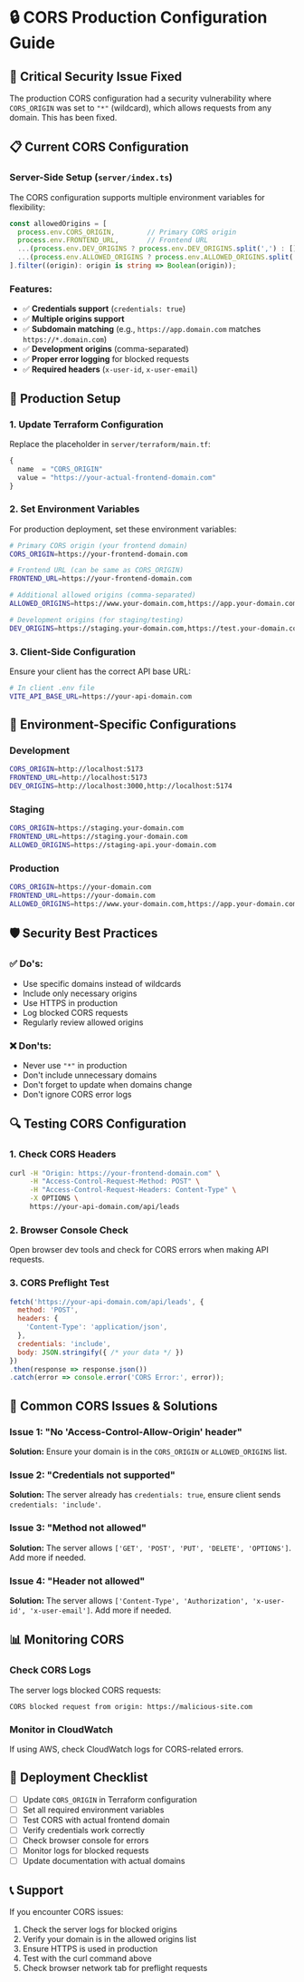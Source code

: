 # 🔒 CORS Production Configuration Guide

## 🚨 **Critical Security Issue Fixed**

The production CORS configuration had a security vulnerability where `CORS_ORIGIN` was set to `"*"` (wildcard), which allows requests from any domain. This has been fixed.

## 📋 **Current CORS Configuration**

### **Server-Side Setup** (`server/index.ts`)

The CORS configuration supports multiple environment variables for flexibility:

```typescript
const allowedOrigins = [
  process.env.CORS_ORIGIN,        // Primary CORS origin
  process.env.FRONTEND_URL,       // Frontend URL
  ...(process.env.DEV_ORIGINS ? process.env.DEV_ORIGINS.split(',') : []),     // Development origins
  ...(process.env.ALLOWED_ORIGINS ? process.env.ALLOWED_ORIGINS.split(',') : []) // Additional allowed origins
].filter((origin): origin is string => Boolean(origin));
```

### **Features:**
- ✅ **Credentials support** (`credentials: true`)
- ✅ **Multiple origins support**
- ✅ **Subdomain matching** (e.g., `https://app.domain.com` matches `https://*.domain.com`)
- ✅ **Development origins** (comma-separated)
- ✅ **Proper error logging** for blocked requests
- ✅ **Required headers** (`x-user-id`, `x-user-email`)

## 🚀 **Production Setup**

### **1. Update Terraform Configuration**

Replace the placeholder in `server/terraform/main.tf`:

```terraform
{
  name  = "CORS_ORIGIN"
  value = "https://your-actual-frontend-domain.com"
}
```

### **2. Set Environment Variables**

For production deployment, set these environment variables:

```bash
# Primary CORS origin (your frontend domain)
CORS_ORIGIN=https://your-frontend-domain.com

# Frontend URL (can be same as CORS_ORIGIN)
FRONTEND_URL=https://your-frontend-domain.com

# Additional allowed origins (comma-separated)
ALLOWED_ORIGINS=https://www.your-domain.com,https://app.your-domain.com

# Development origins (for staging/testing)
DEV_ORIGINS=https://staging.your-domain.com,https://test.your-domain.com
```

### **3. Client-Side Configuration**

Ensure your client has the correct API base URL:

```bash
# In client .env file
VITE_API_BASE_URL=https://your-api-domain.com
```

## 🔧 **Environment-Specific Configurations**

### **Development**
```bash
CORS_ORIGIN=http://localhost:5173
FRONTEND_URL=http://localhost:5173
DEV_ORIGINS=http://localhost:3000,http://localhost:5174
```

### **Staging**
```bash
CORS_ORIGIN=https://staging.your-domain.com
FRONTEND_URL=https://staging.your-domain.com
ALLOWED_ORIGINS=https://staging-api.your-domain.com
```

### **Production**
```bash
CORS_ORIGIN=https://your-domain.com
FRONTEND_URL=https://your-domain.com
ALLOWED_ORIGINS=https://www.your-domain.com,https://app.your-domain.com
```

## 🛡️ **Security Best Practices**

### **✅ Do's:**
- Use specific domains instead of wildcards
- Include only necessary origins
- Use HTTPS in production
- Log blocked CORS requests
- Regularly review allowed origins

### **❌ Don'ts:**
- Never use `"*"` in production
- Don't include unnecessary domains
- Don't forget to update when domains change
- Don't ignore CORS error logs

## 🔍 **Testing CORS Configuration**

### **1. Check CORS Headers**
```bash
curl -H "Origin: https://your-frontend-domain.com" \
     -H "Access-Control-Request-Method: POST" \
     -H "Access-Control-Request-Headers: Content-Type" \
     -X OPTIONS \
     https://your-api-domain.com/api/leads
```

### **2. Browser Console Check**
Open browser dev tools and check for CORS errors when making API requests.

### **3. CORS Preflight Test**
```javascript
fetch('https://your-api-domain.com/api/leads', {
  method: 'POST',
  headers: {
    'Content-Type': 'application/json',
  },
  credentials: 'include',
  body: JSON.stringify({ /* your data */ })
})
.then(response => response.json())
.catch(error => console.error('CORS Error:', error));
```

## 🚨 **Common CORS Issues & Solutions**

### **Issue 1: "No 'Access-Control-Allow-Origin' header"**
**Solution:** Ensure your domain is in the `CORS_ORIGIN` or `ALLOWED_ORIGINS` list.

### **Issue 2: "Credentials not supported"**
**Solution:** The server already has `credentials: true`, ensure client sends `credentials: 'include'`.

### **Issue 3: "Method not allowed"**
**Solution:** The server allows `['GET', 'POST', 'PUT', 'DELETE', 'OPTIONS']`. Add more if needed.

### **Issue 4: "Header not allowed"**
**Solution:** The server allows `['Content-Type', 'Authorization', 'x-user-id', 'x-user-email']`. Add more if needed.

## 📊 **Monitoring CORS**

### **Check CORS Logs**
The server logs blocked CORS requests:
```
CORS blocked request from origin: https://malicious-site.com
```

### **Monitor in CloudWatch**
If using AWS, check CloudWatch logs for CORS-related errors.

## 🔄 **Deployment Checklist**

- [ ] Update `CORS_ORIGIN` in Terraform configuration
- [ ] Set all required environment variables
- [ ] Test CORS with actual frontend domain
- [ ] Verify credentials work correctly
- [ ] Check browser console for errors
- [ ] Monitor logs for blocked requests
- [ ] Update documentation with actual domains

## 📞 **Support**

If you encounter CORS issues:
1. Check the server logs for blocked origins
2. Verify your domain is in the allowed origins list
3. Ensure HTTPS is used in production
4. Test with the curl command above
5. Check browser network tab for preflight requests 